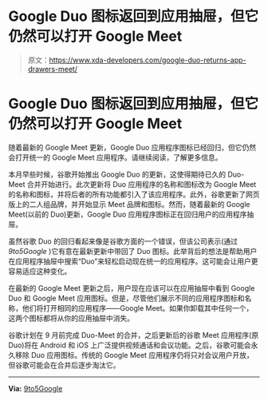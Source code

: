 # Google Duo 图标返回到应用抽屉，但它仍然可以打开 Google Meet

> 原文：<https://www.xda-developers.com/google-duo-returns-app-drawers-meet/>

# Google Duo 图标返回到应用抽屉，但它仍然可以打开 Google Meet

随着最新的 Google Meet 更新，Google Duo 应用程序图标已经回归，但它仍然会打开统一的 Google Meet 应用程序。请继续阅读，了解更多信息。

本月早些时候，谷歌开始推出 Google Duo 的更新，这使得期待已久的 Duo-Meet 合并开始进行。此次更新将 Duo 应用程序的名称和图标改为 Google Meet 的名称和图标，并将后者的所有功能都引入了该应用程序。此外，谷歌更新了网页版上的二人组品牌，并开始显示 Meet 品牌和图标。然而，随着最新的 Google Meet(以前的 Duo)更新，Google Duo 应用程序图标正在回归用户的应用程序抽屉。

虽然谷歌 Duo 的回归看起来像是谷歌方面的一个错误，但该公司表示(通过 *9to5Google* )它有意在最新更新中带回了 Duo 图标。此举背后的想法是帮助用户在应用程序抽屉中搜索“Duo”来轻松启动现在统一的应用程序。这可能会让用户更容易适应这种变化。

在最新的 Google Meet 更新之后，用户现在应该可以在应用抽屉中看到 Google Duo 和 Google Meet 应用图标。但是，尽管他们展示不同的应用程序图标和名称，他们将打开相同的应用程序——Google Meet。如果你卸载其中任何一个，这两个图标都将从你的应用抽屉中消失。

谷歌计划在 9 月前完成 Duo-Meet 的合并，之后更新后的谷歌 Meet 应用程序(原 Duo)将在 Android 和 iOS 上广泛提供视频通话和会议功能。之后，谷歌可能会永久移除 Duo 应用图标。传统的 Google Meet 应用程序仍将只对会议用户开放，但谷歌可能会在合并后逐步淘汰它。

* * *

**Via:** [9to5Google](https://9to5google.com/2022/08/25/google-duo-icon-back/)